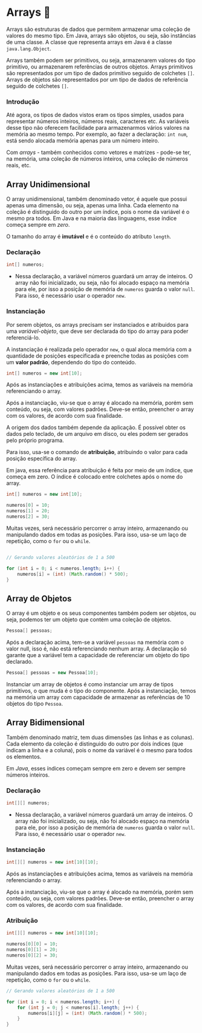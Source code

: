 # Arrays 👔

Arrays são estruturas de dados que permitem armazenar uma coleção de valores do mesmo tipo. Em Java, arrays são objetos, ou seja, são instâncias de uma classe. A classe que representa arrays em Java é a classe `java.lang.Object`.

Arrays também podem ser primitivos, ou seja, armazenarem valores do tipo primitivo, ou armazenarem referências de outros objetos. Arrays primitivos são representados por um tipo de dados primitivo seguido de colchetes `[]`. Arrays de objetos são representados por um tipo de dados de referência seguido de colchetes `[]`.

### Introdução

Até agora, os tipos de dados vistos eram os tipos simples, usados para representar números inteiros, números reais, caracteres etc. As variáveis desse tipo não oferecem facilidade para armazenarmos vários valores na memória ao mesmo tempo. Por exemplo, ao fazer a declaração: `int num`, está sendo alocada memória apenas para um número inteiro.

Com _arrays_ - também conhecidos como vetores e matrizes - pode-se ter, na memória, uma coleção de números inteiros, uma coleção de números reais, etc.

## Array Unidimensional

O array unidimensional, também denominado vetor, é aquele que possui apenas uma dimensão, ou seja, apenas uma linha. Cada elemento na coleção é distinguido do outro por um índice, pois o nome da variável é o mesmo pra todos. Em Java e na maioria das linguagens, esse índice começa sempre em _zero_.

O tamanho do array é **imutável** e é o conteúdo do atributo `length`.

### Declaração

```Java
int[] numeros;
```

- Nessa declaração, a variável números guardará um array de inteiros. O array não foi inicializado, ou seja, não foi alocado espaço na memória para ele, por isso a posição de memória de `numeros` guarda o valor `null`. Para isso, é necessário usar o operador `new`.

### Instanciação

Por serem objetos, os arrays precisam ser instanciados e atribuidos para uma _variável-objeto_, que deve ser declarada do tipo do array para poder referenciá-lo.

A instanciação é realizada pelo operador `new`, o qual aloca memória com a quantidade de posições especificada e preenche todas as posições com um **valor padrão**, dependendo do tipo do conteúdo.

```Java
int[] numeros = new int[10];
```

Após as instanciações e atribuições acima, temos as variáveis na memória referenciando o array.

Após a instanciação, viu-se que o array é alocado na memória, porém sem conteúdo, ou seja, com valores padrões. Deve-se então, preencher o array com os valores, de acordo com sua finalidade.

A origem dos dados também depende da aplicação. É possível obter os dados pelo teclado, de um arquivo em disco, ou eles podem ser gerados pelo próprio programa.

Para isso, usa-se o comando de **atribuição**, atribuindo o valor para cada posição específica do array.

Em java, essa referência para atribuição é feita por meio de um índice, que começa em zero. O índice é colocado entre colchetes após o nome do array.

```Java
int[] numeros = new int[10];

numeros[0] = 10;
numeros[1] = 20;
numeros[2] = 30;
```

Muitas vezes, será necessário percorrer o array inteiro, armazenando ou manipulando dados em todas as posições. Para isso, usa-se um laço de repetição, como o `for` ou o `while`.

```Java

// Gerando valores aleatórios de 1 a 500

for (int i = 0; i < numeros.length; i++) {
    numeros[i] = (int) (Math.random() * 500);
}
```

## Array de Objetos

O array é um objeto e os seus componentes também podem ser objetos, ou seja, podemos ter um objeto que contém uma coleção de objetos.

```Java
Pessoa[] pessoas;
```

Após a declaração acima, tem-se a variável `pessoas` na memória com o valor null, isso é, não está referenciando nenhum array. A declaração só garante que a variável tem a capacidade de referenciar um objeto do tipo declarado.

```Java
Pessoa[] pessoas = new Pessoa[10];
```

Instanciar um array de objetos é como instanciar um array de tipos primitivos, o que muda é o tipo do componente. Após a instanciação, temos na memória um array com capacidade de armazenar as referências de 10 objetos do tipo `Pessoa`.

## Array Bidimensional

Também denominado matriz, tem duas dimensões (as linhas e as colunas).
Cada elemento da coleção é distinguido do outro por dois índices (que indicam a linha e a coluna), pois o nome da variável é o mesmo para todos os elementos.

Em _Java_, esses índices começam sempre em zero e devem ser sempre números inteiros.

### Declaração

```Java
int[][] numeros;
```

- Nessa declaração, a variável números guardará um array de inteiros. O array não foi inicializado, ou seja, não foi alocado espaço na memória para ele, por isso a posição de memória de `numeros` guarda o valor `null`. Para isso, é necessário usar o operador `new`.

### Instanciação

```Java
int[][] numeros = new int[10][10];
```

Após as instanciações e atribuições acima, temos as variáveis na memória referenciando o array.

Após a instanciação, viu-se que o array é alocado na memória, porém sem conteúdo, ou seja, com valores padrões. Deve-se então, preencher o array com os valores, de acordo com sua finalidade.

### Atribuição

```Java
int[][] numeros = new int[10][10];

numeros[0][0] = 10;
numeros[0][1] = 20;
numeros[0][2] = 30;
```

Muitas vezes, será necessário percorrer o array inteiro, armazenando ou manipulando dados em todas as posições. Para isso, usa-se um laço de repetição, como o `for` ou o `while`.

```Java
// Gerando valores aleatórios de 1 a 500

for (int i = 0; i < numeros.length; i++) {
    for (int j = 0; j < numeros[i].length; j++) {
        numeros[i][j] = (int) (Math.random() * 500);
    }
}
```
